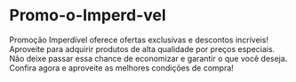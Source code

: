 # Promo-o-Imperd-vel
Promoção Imperdível oferece ofertas exclusivas e descontos incríveis! Aproveite para adquirir produtos de alta qualidade por preços especiais. Não deixe passar essa chance de economizar e garantir o que você deseja. Confira agora e aproveite as melhores condições de compra!
